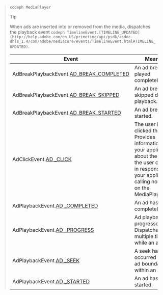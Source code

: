 ---
---

>`codeph MediaPlayer`
>>[!TIP]
>>
>>When ads are inserted into or removed from the media, dispatches the playback event `codeph TimelineEvent.[TIMELINE_UPDATED](http://help.adobe.com/en_US/primetime/api/psdk/asdoc-dhls_1.4/com/adobe/mediacore/events/TimelineEvent.html#TIMELINE_UPDATED)`.
>
><table frame="all" colsep="1" rowsep="1"> 
 <tgroup cols="2" colsep="1" rowsep="1" class="FormatA"> 
  <colspec colnum="1" colname="1" colwidth="1.00*" /> 
  <colspec colnum="2" colname="2" colwidth="1.31*" /> 
  <thead> 
   <tr rowsep="1"> 
    <th colname="1" class="entry">Event</th> 
    <th colname="2" class="entry">Meaning</th> 
   </tr> 
  </thead> 
  <tbody> 
   <tr rowsep="1"> 
    <td colname="1"><span class="codeph">AdBreakPlaybackEvent.<a href="http://help.adobe.com/en_US/primetime/api/psdk/asdoc-dhls_1.4/com/adobe/mediacore/events/AdBreakPlaybackEvent.html#AD_BREAK_COMPLETED" format="html" scope="external">AD_BREAK_COMPLETED</a> </span></td> 
    <td colname="2">An ad break has played completely.</td> 
   </tr> 
   <tr rowsep="1"> 
    <td colname="1"><span class="codeph">AdBreakPlaybackEvent.<a href="http://help.adobe.com/en_US/primetime/api/psdk/asdoc-dhls_1.4/com/adobe/mediacore/events/AdBreakPlaybackEvent.html#AD_BREAK_SKIPPED" format="http" scope="external">AD_BREAK_SKIPPED</a></span></td> 
    <td colname="2">An ad break was skipped during playback.</td> 
   </tr> 
   <tr rowsep="1"> 
    <td colname="1"><span class="codeph">AdBreakPlaybackEvent.<a href="http://help.adobe.com/en_US/primetime/api/psdk/asdoc-dhls_1.4/com/adobe/mediacore/events/AdBreakPlaybackEvent.html#AD_BREAK_STARTED" format="html" scope="external">AD_BREAK_STARTED</a> </span></td> 
    <td colname="2">An ad break has started.</td> 
   </tr> 
   <tr rowsep="1"> 
    <td colname="1"><span class="codeph">AdClickEvent.<a href="http://help.adobe.com/en_US/primetime/api/psdk/asdoc-dhls_1.4/com/adobe/mediacore/events/AdClickEvent.html#AD_CLICK" format="html" scope="external">AD _CLICK</a></span></td> 
    <td colname="2">The user has clicked the ad. Provides information to your application about the ad that the user clicked, in response to your application calling <span class="codeph">notifyClick</span> on the <span class="codeph">MediaPlayerView</span>. </td> 
   </tr> 
   <tr rowsep="1"> 
    <td colname="1"><span class="codeph">AdPlaybackEvent.<a href="http://help.adobe.com/en_US/primetime/api/psdk/asdoc-dhls_1.4/com/adobe/mediacore/events/AdPlaybackEvent.html#AD_COMPLETED" format="html" scope="external">AD _COMPLETED</a></span> </td> 
    <td colname="2">An ad has played completely.</td> 
   </tr> 
   <tr rowsep="1"> 
    <td colname="1"><span class="codeph">AdPlaybackEvent.<a href="http://help.adobe.com/en_US/primetime/api/psdk/asdoc-dhls_1.4/com/adobe/mediacore/events/AdPlaybackEvent.html#AD_PROGRESS" format="html" scope="external">AD _PROGRESS</a></span> </td> 
    <td colname="2">Ad playback has progressed. Dispatched multiple times while an ad plays.</td> 
   </tr> 
   <tr rowsep="1"> 
    <td colname="1"><span class="codeph">AdPlaybackEvent.<a href="http://help.adobe.com/en_US/primetime/api/psdk/asdoc-dhls_1.4/com/adobe/mediacore/events/AdPlaybackEvent.html#AD_STARTED" format="html" scope="external">AD _SEEK</a></span> </td> 
    <td colname="2">A seek has occurred across ad boundaries or within an ad.</td> 
   </tr> 
   <tr rowsep="0"> 
    <td colname="1"><span class="codeph">AdPlaybackEvent.<a href="http://help.adobe.com/en_US/primetime/api/psdk/asdoc-dhls_1.4/com/adobe/mediacore/events/AdPlaybackEvent.html#AD_STARTED" format="html" scope="external">AD _STARTED</a></span></td> 
    <td colname="2">An ad has started.</td> 
   </tr> 
  </tbody> 
 </tgroup> 
</table>

>
